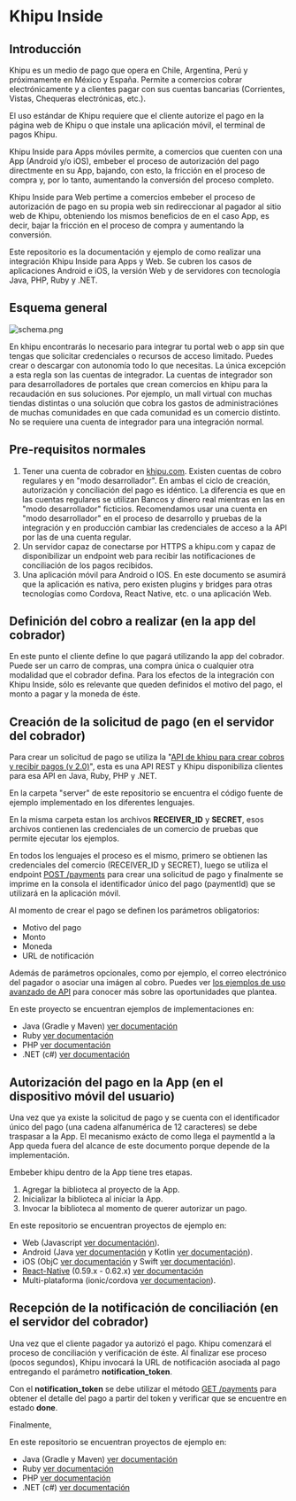# Khipu Inside

## Introducción

Khipu es un medio de pago que opera en Chile, Argentina, Perú y próximamente en México y España. Permite a comercios cobrar electrónicamente y a clientes pagar con sus cuentas bancarias (Corrientes, Vistas, Chequeras electrónicas, etc.).

El uso estándar de Khipu requiere que el cliente autorize el pago en la página web de Khipu o que instale una aplicación móvil, el terminal de pagos Khipu.

Khipu Inside para Apps móviles permite, a comercios que cuenten con una App (Android y/o iOS), embeber el proceso de autorización del pago directmente en su App, bajando, con esto, la fricción en el proceso de compra y, por lo tanto, aumentando la conversión del proceso completo.

Khipu Inside para Web pertime a comercios embeber el proceso de autorización de pago en su propia web sin redireccionar al pagador al sitio web de Khipu, obteniendo los mismos beneficios de en el caso App, es decir, bajar la fricción en el proceso de compra y aumentando la conversión.

Este repositorio es la documentación y ejemplo de como realizar una integración Khipu Inside para Apps y Web. Se cubren los casos de aplicaciones Android e iOS, la versión Web y de servidores con tecnología Java, PHP, Ruby y .NET.

## Esquema general

![schema.png](schema.png)

En khipu encontrarás lo necesario para integrar tu portal web o app sin que tengas que solicitar credenciales o recursos de acceso limitado. Puedes crear o descargar con autonomía todo lo que necesitas. La única excepción a esta regla son las cuentas de integrador. La cuentas de integrador son para desarrolladores de portales que crean comercios en khipu para la recaudación en sus soluciones. Por ejemplo, un mall virtual con muchas tiendas distintas o una solución que cobra los gastos de administraciónes de muchas comunidades en que cada comunidad es un comercio distinto. No se requiere una cuenta de integrador para una integración normal.

## Pre-requisitos normales

1. Tener una cuenta de cobrador en [khipu.com](https://khipu.com). Existen cuentas de cobro regulares y en "modo desarrollador". En ambas el ciclo de creación, autorización y conciliación del pago es idéntico. La diferencia es que en las cuentas regulares se utilizan Bancos y dinero real mientras en las en "modo desarrollador" ficticios. Recomendamos usar una cuenta en "modo desarrollador" en el proceso de desarrollo y pruebas de la integración y en producción cambiar las credenciales de acceso a la API por las de una cuenta regular.
2. Un servidor capaz de conectarse por HTTPS a khipu.com y capaz de disponibilizar un endpoint web para recibir las notificaciones de conciliación de los pagos recibidos.
3. Una aplicación móvil para Android o IOS. En este documento se asumirá que la aplicación es nativa, pero existen plugins y bridges para otras tecnologías como Cordova, React Native, etc. o una aplicación Web.


## Definición del cobro a realizar (en la app del cobrador)

En este punto el cliente define lo que pagará utilizando la app del cobrador. Puede ser un carro de compras, una compra única o cualquier otra modalidad que el cobrador defina. Para los efectos de la integración con Khipu Inside, sólo es relevante que queden definidos el motivo del pago, el monto a pagar y la moneda de éste.

## Creación de la solicitud de pago (en el servidor del cobrador)

Para crear un solicitud de pago se utiliza la "[API de khipu para crear cobros y recibir pagos (v 2.0)](https://khipu.com/page/api)", esta es una API REST y Khipu disponibiliza clientes para esa API en Java, Ruby, PHP y .NET.

En la carpeta "server" de este repositorio se encuentra el código fuente de ejemplo implementado en los diferentes lenguajes.

En la misma carpeta estan los archivos **RECEIVER_ID** y **SECRET**, esos archivos contienen las credenciales de un comercio de pruebas que permite ejecutar los ejemplos. 

En todos los lenguajes el proceso es el mismo, primero se obtienen las credenciales del comercio (RECEIVER_ID y SECRET), luego se utiliza el endpoint [POST /payments](https://khipu.com/page/api-referencia#paymentsPost) para crear una solicitud de pago y finalmente se imprime en la consola el identificador único del pago (paymentId) que se utilizará en la aplicación móvil.

Al momento de crear el pago se definen los parámetros obligatorios:

- Motivo del pago
- Monto
- Moneda
- URL de notificación

Además de parámetros opcionales, como por ejemplo, el correo electrónico del pagador o asociar una imágen al cobro. Puedes ver [los ejemplos de uso avanzado de API](https://khipu.com/page/api-usos-avanzados) para conocer más sobre las oportunidades que plantea.

En este proyecto se encuentran ejemplos de implementaciones en:

- Java (Gradle y Maven) [ver documentación](create-payment-java.md)
- Ruby [ver documentación](create-payment-ruby.md)
- PHP [ver documentación](create-payment-php.md)
- .NET (c#) [ver documentación](create-payment-csharp.md)


## Autorización del pago en la App (en el dispositivo móvil del usuario)

Una vez que ya existe la solicitud de pago y se cuenta con el identificador único del pago (una cadena alfanumérica de 12 caracteres) se debe traspasar a la App. El mecanismo exácto de como llega el paymentId a la App queda fuera del alcance de este documento porque depende de la implementación.

Embeber khipu dentro de la App tiene tres etapas.

1. Agregar la biblioteca al proyecto de la App.
2. Inicializar la biblioteca al iniciar la App.
3. Invocar la biblioteca al momento de querer autorizar un pago.

En este repositorio se encuentran proyectos de ejemplo en:

- Web (Javascript [ver documentación](authorize-payment-web.md)).
- Android (Java [ver documentación](authorize-payment-java.md) y Kotlin [ver documentación](authorize-payment-kotlin.md)).
- iOS (ObjC [ver documentación](authorize-payment-objc.md) y Swift [ver documentación](authorize-payment-swift.md)).
- [React-Native](https://github.com/khipu/react-native-khenshin) (0.59.x - 0.62.x) [ver documentación](authorize-payment-react-native.md)
- Multi-plataforma (ionic/cordova [ver documentacion](authorize-payment-ionic.md)).

## Recepción de la notificación de conciliación (en el servidor del cobrador)

Una vez que el cliente pagador ya autorizó el pago. Khipu comenzará el proceso de conciliación y verificación de éste. Al finalizar ese proceso (pocos segundos), Khipu invocará la URL de notificación asociada al pago entregando el parámetro **notification_token**.

Con el **notification_token** se debe utilizar el método [GET /payments](https://khipu.com/page/api-referencia#paymentsGet) para obtener el detalle del pago a partir del token y verificar que se encuentre en estado **done**.

Finalmente, 

En este repositorio se encuentran proyectos de ejemplo en:

- Java (Gradle y Maven) [ver documentación](validate-payment-java.md)
- Ruby [ver documentación](validate-payment-ruby.md)
- PHP [ver documentación](validate-payment-php.md)
- .NET (c#) [ver documentación](validate-payment-csharp.md)
